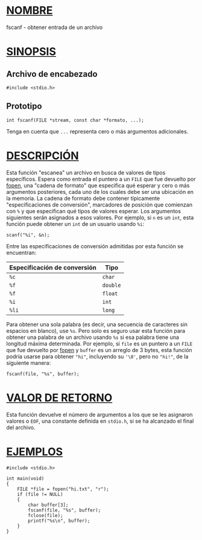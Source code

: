 # [NOMBRE](#nombre)

fscanf - obtener entrada de un archivo

# [SINOPSIS](#sinopsis)

## Archivo de encabezado

    #include <stdio.h>

## Prototipo

    int fscanf(FILE *stream, const char *formato, ...);

Tenga en cuenta que `...` representa cero o más argumentos adicionales.

# [DESCRIPCIÓN](#descripción)

Esta función "escanea" un archivo en busca de valores de tipos específicos. Espera como entrada el puntero a un `FILE` que fue devuelto por [fopen](fopen), una "cadena de formato" que especifica qué esperar y cero o más argumentos posteriores, cada uno de los cuales debe ser una ubicación en la memoria. La cadena de formato debe contener típicamente "especificaciones de conversión", marcadores de posición que comienzan con `%` y que especifican qué tipos de valores esperar. Los argumentos siguientes serán asignados a esos valores. Por ejemplo, si `n` es un `int`, esta función puede obtener un `int` de un usuario usando `%i`:

    scanf("%i", &n);

Entre las especificaciones de conversión admitidas por esta función se encuentran:

| Especificación de conversión | Tipo     |
| ---------------------------- | -------- |
| `%c`                         | `char`   |
| `%f`                         | `double` |
| `%f`                         | `float`  |
| `%i`                         | `int`    |
| `%li`                        | `long`   |

Para obtener una sola palabra (es decir, una secuencia de caracteres sin espacios en blanco), use `%s`. Pero solo es seguro usar esta función para obtener una palabra de un archivo usando `%s` si esa palabra tiene una longitud máxima determinada. Por ejemplo, si `file` es un puntero a un `FILE` que fue devuelto por [fopen](fopen) y `buffer` es un arreglo de 3 bytes, esta función podría usarse para obtener `"hi"`, incluyendo su `'\0'`, pero no `"hi!"`, de la siguiente manera:

    fscanf(file, "%s", buffer);

# [VALOR DE RETORNO](#valor-de-retorno)

Esta función devuelve el número de argumentos a los que se les asignaron valores o `EOF`, una constante definida en `stdio.h`, si se ha alcanzado el final del archivo.

# [EJEMPLOS](#ejemplos)

    #include <stdio.h>

    int main(void)
    {
        FILE *file = fopen("hi.txt", "r");
        if (file != NULL)
        {
            char buffer[3];
            fscanf(file, "%s", buffer);
            fclose(file);
            printf("%s\n", buffer);
        }
    }